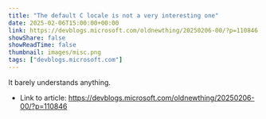 ```yaml
---
title: "The default C locale is not a very interesting one"
date: 2025-02-06T15:00:00+00:00
link: https://devblogs.microsoft.com/oldnewthing/20250206-00/?p=110846
showShare: false
showReadTime: false
thumbnail: images/misc.png
tags: ["devblogs.microsoft.com"]
---
```

It barely understands anything.

- Link to article: https://devblogs.microsoft.com/oldnewthing/20250206-00/?p=110846